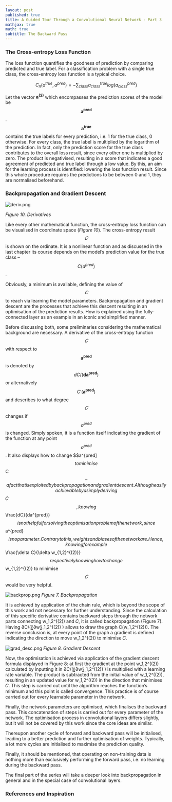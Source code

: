 ```yaml
---
layout: post
published: true
title: A Guided Tour Through a Convolutional Neural Network - Part 3
mathjax: true
math: true
subtitle: The Backward Pass
---
```

### The Cross-entropy Loss Function

The loss function quantifies the goodness of prediction by comparing predicted and true label. For a classification problem with a single true class, the cross-entropy loss function is a typical choice. 

$$C_{n}(a^{true},a^{pred})=-\sum_{class} a_{class}^{true}log(a_{class}^{pred})$$

Let the vector $\boldsymbol{a^{(2)}}$ which encompasses the prediction scores of the model be $$\boldsymbol{a^{pred}}$$.  $$\boldsymbol{a^{true}}$$ contains the true labels for every prediction, i.e. 1 for the true class, 0 otherwise. For every class, the true label is multiplied by the logarithm of the prediction. In fact, only the prediction score for the true class contributes to the overall loss result, since every other one is multiplied by zero. The product is negativised, resulting in a score that indicates a good agreement of predicted and true label through a low value. By this, an aim for the learning process is identified: lowering the loss function result. Since this whole procedure requires the predictions to be between 0 and 1, they are normalised beforehand.


### Backpropagation and Gradient Descent

![deriv.png]({{site.baseurl}}/img/deriv.png)

*Figure 10. Derivatives*

Like every other mathematical function, the cross-entropy loss function can be visualised in coordinate space (*Figure 10*). The cross-entropy result $$𝐶$$ is shown on the ordinate. It is a nonlinear function and as discussed in the last chapter its course depends on the model’s prediction value for the true class – $$C(a^{pred})$$.

Obviously, a minimum is available, defining the value of $$𝐶$$ to reach via learning the model parameters. Backpropagation and gradient descent are the processes that achieve this descent resulting in an optimisation of the prediction results. How is explained using the fully-connected layer as an example in an iconic and simplified manner.

Before discussing both, some preliminaries considering the mathematical background are necessary. A derivative of the cross-entropy function $$𝐶$$ with respect to $$\boldsymbol{a^{pred}}$$ is denoted by $$dC/(\boldsymbol{da^{pred}})$$ or alternatively $$C'(\boldsymbol{a^{pred}})$$ and describes to what degree $$𝐶$$ changes if $$a^{pred}$$ is changed. Simply spoken, it is a function itself indicating the gradient of the function at any point $$a^{pred}$$. It also displays how to change  $$a^{pred]$$ to minimise $$C$$ – a fact that is exploited by backpropagation and gradient descent. Although easily achievable by a simply deriving $$𝐶$$, knowing $$\frac{dC}{da^{pred}}$$ is not helpful for solving the optimisation problem of the network, since $$a^{pred}$$ is no parameter. Contrary to this, weights and biases of the network are. Hence, knowing for example $$\frac{\delta C}{\delta w_{1,2}^{(2)}}$$ respectively knowing how to change $$w_{1,2}^{(2)} to minimise $$𝐶$$ would be very helpful. 

![backprop.png]({{site.baseurl}}/img/backprop.png)
*Figure 7. Backpropagation*

It is achieved by application of the chain rule, which is beyond the scope of this work and not necessary for further understanding. Since the calculation of this specific derivative contains backward steps through the network parts connecting w_1,2^((2)) and 𝐶, it is called backpropagation (Figure 7). Having ∂C/(〖∂w〗_1,2^((2)) ) allows to draw the graph C(w_1,2^((2))). The reverse conclusion is, at every point of the graph a gradient is defined indicating the direction to move w_1,2^((2))  to minimise 𝐶.

![grad_desc.png]({{site.baseurl}}/img/grad_desc.png)
*Figure 8. Gradient Descent*

Now, the optimisation is achieved via application of the gradient descent formula displayed in Figure 8: at first the gradient at the point w_1,2^((2)) calculated by inputting it in ∂C/(〖∂w〗_1,2^((2)) )  is multiplied with a learning rate variable. The product is subtracted from the initial value of w_1,2^((2)), resulting in an updated value for w_1,2^((2)) in the direction that minimises 𝐶. This step is carried out until the algorithm reaches the function’s minimum and this point is called convergence. This practice is of course carried out for every learnable parameter in the network. 

Finally, the network parameters are optimised, which finalises the backward pass. This concatenation of steps is carried out for every parameter of the network. The optimisation process in convolutional layers differs slightly, but it will not be covered by this work since the core ideas are similar. 

Thereupon another cycle of forward and backward pass will be initialised, leading to a better prediction and further optimisation of weights. Typically, a lot more cycles are initialised to maximise the prediction quality.

Finally, it should be mentioned, that operating on non-training data is nothing more than exclusively performing the forward pass, i.e. no learning during the backward pass.

The final part of the series will take a deeper look into backpropagation in general and in the special case of convolutional layers.

### References and Inspiration


